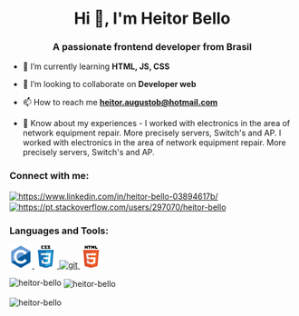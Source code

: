 <h1 align="center">Hi 👋, I'm Heitor Bello</h1>
<h3 align="center">A passionate frontend developer from Brasil</h3>

- 🌱 I’m currently learning **HTML, JS, CSS**

- 👯 I’m looking to collaborate on **Developer web**

- 📫 How to reach me **heitor.augustob@hotmail.com**

- 📄 Know about my experiences - I worked with electronics in the area of ​​network equipment repair. More precisely servers, Switch's and AP. I worked with electronics in the area of ​​network equipment repair. More precisely servers, Switch's and AP.

<h3 align="left">Connect with me:</h3>
<p align="left">
<a href="https://linkedin.com/in/https://www.linkedin.com/in/heitor-bello-03894617b/" target="blank"><img align="center" src="https://raw.githubusercontent.com/rahuldkjain/github-profile-readme-generator/master/src/images/icons/Social/linked-in-alt.svg" alt="https://www.linkedin.com/in/heitor-bello-03894617b/" height="30" width="40" /></a>
<a href="https://stackoverflow.com/users/https://pt.stackoverflow.com/users/297070/heitor-bello" target="blank"><img align="center" src="https://raw.githubusercontent.com/rahuldkjain/github-profile-readme-generator/master/src/images/icons/Social/stack-overflow.svg" alt="https://pt.stackoverflow.com/users/297070/heitor-bello" height="30" width="40" /></a>
</p>

<h3 align="left">Languages and Tools:</h3>
<p align="left"> <a href="https://www.cprogramming.com/" target="_blank" rel="noreferrer"> <img src="https://raw.githubusercontent.com/devicons/devicon/master/icons/c/c-original.svg" alt="c" width="40" height="40"/> </a> <a href="https://www.w3schools.com/css/" target="_blank" rel="noreferrer"> <img src="https://raw.githubusercontent.com/devicons/devicon/master/icons/css3/css3-original-wordmark.svg" alt="css3" width="40" height="40"/> </a> <a href="https://git-scm.com/" target="_blank" rel="noreferrer"> <img src="https://www.vectorlogo.zone/logos/git-scm/git-scm-icon.svg" alt="git" width="40" height="40"/> </a> <a href="https://www.w3.org/html/" target="_blank" rel="noreferrer"> <img src="https://raw.githubusercontent.com/devicons/devicon/master/icons/html5/html5-original-wordmark.svg" alt="html5" width="40" height="40"/> </a> </p>

<p><img align="left" src="https://github-readme-stats.vercel.app/api/top-langs?username=heitor-bello&show_icons=true&locale=en&layout=compact" alt="heitor-bello" /></p>

<p>&nbsp;<img align="center" src="https://github-readme-stats.vercel.app/api?username=heitor-bello&show_icons=true&locale=en" alt="heitor-bello" /></p>

<p><img align="center" src="https://github-readme-streak-stats.herokuapp.com/?user=heitor-bello&" alt="heitor-bello" /></p>
